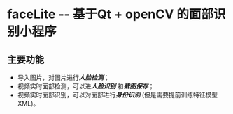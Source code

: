 # faceLite -- 基于Qt + openCV 的面部识别小程序
## 主要功能
* 导入图片，对图片进行***人脸检测***；
* 视频实时面部检测，可以进***人脸识别*** 和***截图保存***；
* 视频实时面部识别，可以对面部进行***身份识别*** (但是需要提前训练特征模型XML)。
